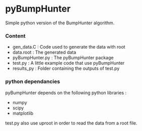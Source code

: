 # pyBumpHunter

Simple python version of the BumpHunter algorithm.

### Content

* gen_data.C : Code used to generate the data with root
* data.root  : The generated data
* pyBumpHunter.py : The pyBumpHunter package
* test.py : A little example code that use pyBumpHunter
* results_py : Folder containing the outputs of test.py

### python dependancies

pyBumpHunter depends on the following python libraries :

* numpy
* scipy
* matplotlib

test.py also use uproot in order to read the data from a root file.


